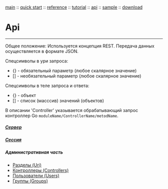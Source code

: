 [main](/) ::
[quick start](/docs/start.html) ::
[reference](/docs/reference.html) ::
[tutorial](/docs/tutorial.html) ::
[api](/docs/api.html) ::
[sample](/sample) ::
[download](https://github.com/kshamiev/sungora)

# Api
***

Общее положение:
Используется концепция REST.
Передача данных осуществляется в формате JSON.

Спецсимволы в ури запроса:
+ {} - обязательный параметр (любое скалярное значение)
+ [] - необязательный параметр (любое скалярное значение)

Спецсимволы в теле запроса и ответа:
+ {} - объект
+ [] - список (масссив) значений (объектов)

В описании 'Controller' указывается обрабатывающий запрос контроллер Go `moduleName/ControllerName/metodName`.

##### [Сервер](/docs/api/server.html)

##### [Сессия](/docs/api/session.html)

##### Административная часть

* [Разделы (Uri)](/docs/api/admin-uri.html)
* [Контроллеры (Controllers)](/docs/api/admin-controllers.html)
* [Пользователи (Users)](/docs/api/admin-users.html)
* [Группы (Groups)](/docs/api/admin-groups.html)
